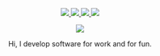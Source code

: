 <p align="center">
  <a href="https://www.linkedin.com/in/andrea-vouk-a3159922a">
    <img src="https://img.shields.io/badge/-Andrea%20Vouk-blue?style=for-the-badge&logo=Linkedin&logoColor=00AEFF&color=black">
  </a>
  <a href="https://github.com/anvouk">
    <img src="https://img.shields.io/badge/-@anvouk-white?style=for-the-badge&logo=GitHub&color=black">
  </a>
  <a href="https://gitlab.com/anvouk">
    <img src="https://img.shields.io/badge/-@anvouk-white?style=for-the-badge&logo=GitLab&color=black">
  </a>
  <a href="https://andreavouk.com">
    <img src="https://img.shields.io/badge/-andreavouk.com-white?style=for-the-badge&label=Website&color=black">
  </a>
</p>
<p align="center">
  <a href="https://andreavouk.com/publickey.txt">
    <img src="https://img.shields.io/badge/-7EF31D0AE9A2F0D2-white?style=for-the-badge&label=pgp&labelColor=darkgreen&color=black">
  </a>
</p>

<p align="center">
Hi, I develop software for work and for fun.
</p>
